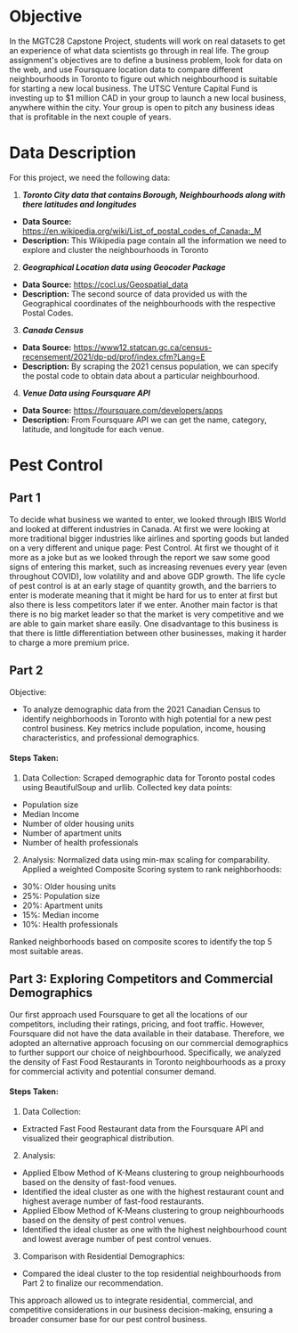 # Objective
In the MGTC28 Capstone Project, students will work on real datasets to get an experience of what data scientists go through in real life. The group assignment's objectives are to define a business problem, look for data on the web, and use Foursquare location data to compare different neighbourhoods in Toronto to figure out which neighbourhood is suitable for starting a new local business. The UTSC Venture Capital Fund is investing up to $1 million CAD in your group to launch a new local business, anywhere within the city.  Your group is open to pitch any business ideas that is profitable in the next couple of years.

# Data Description
For this project, we need the following data:
1. ***Toronto City data that contains Borough, Neighbourhoods along with there latitudes and longitudes***
* **Data Source:** https://en.wikipedia.org/wiki/List_of_postal_codes_of_Canada:_M
* **Description:** This Wikipedia page contain all the information we need to explore and cluster the neighbourhoods in Toronto
2. ***Geographical Location data using Geocoder Package***
* **Data Source:** https://cocl.us/Geospatial_data
* **Description:** The second source of data provided us with the Geographical coordinates of the neighbourhoods with the respective Postal Codes.
3. ***Canada Census***
* **Data Source:** https://www12.statcan.gc.ca/census-recensement/2021/dp-pd/prof/index.cfm?Lang=E
* **Description:** By scraping the 2021 census population, we can specify the postal code to obtain data about a particular neighbourhood.
4. ***Venue Data using Foursquare API***
* **Data Source:** https://foursquare.com/developers/apps
* **Description:** From Foursquare API we can get the name, category, latitude, and longitude for each venue.


# Pest Control
## Part 1
To decide what business we wanted to enter, we looked through IBIS World and looked at different industries in Canada.  At first we were looking at more traditional bigger industries like airlines and sporting goods but landed on a very different and unique page: Pest Control.  At first we thought of it more as a joke but as we looked through the report we saw some good signs of entering this market, such as increasing revenues every year (even throughout COVID), low volatility and and above GDP growth.  The life cycle of pest control is at an early stage of quantity growth, and the barriers to enter is moderate meaning that it might be hard for us to enter at first but also there is less competitors later if we enter.  Another main factor is that there is no big market leader so that the market is very competitive and we are able to gain market share easily.  One disadvantage to this business is that there is little differentiation between other businesses, making it harder to charge a more premium price. 

## Part 2
Objective:
- To analyze demographic data from the 2021 Canadian Census to identify neighborhoods in Toronto with high potential for a new pest control business. Key metrics include population, income, housing characteristics, and professional demographics.

#### Steps Taken:
1) Data Collection:
Scraped demographic data for Toronto postal codes using BeautifulSoup and urllib.
Collected key data points:
  - Population size
  - Median Income
  - Number of older housing units
  - Number of apartment units
  - Number of health professionals
2) Analysis:
Normalized data using min-max scaling for comparability.
Applied a weighted Composite Scoring system to rank neighborhoods:
  - 30%: Older housing units
  - 25%: Population size
  - 20%: Apartment units
  - 15%: Median income
  - 10%: Health professionals

Ranked neighborhoods based on composite scores to identify the top 5 most suitable areas.



## Part 3: Exploring Competitors and Commercial Demographics
Our first approach used Foursquare to get all the locations of our competitors, including their ratings, pricing, and foot traffic. However, Foursquare did not have the data available in their database. Therefore, we adopted an alternative approach focusing on our commercial demographics to further support our choice of neighbourhood. Specifically, we analyzed the density of Fast Food Restaurants in Toronto neighbourhoods as a proxy for commercial activity and potential consumer demand.

#### Steps Taken:
1) Data Collection:
  - Extracted Fast Food Restaurant data from the Foursquare API and visualized their geographical distribution.
2) Analysis:
  - Applied Elbow Method of K-Means clustering to group neighbourhoods based on the density of fast-food venues.
  - Identified the ideal cluster as one with the highest restaurant count and highest average number of fast-food restaurants.
  - Applied Elbow Method of K-Means clustering to group neighbourhoods based on the density of pest control venues.
  - Identified the ideal cluster as one with the highest neighbourhood count and lowest average number of pest control venues.
3) Comparison with Residential Demographics:
  - Compared the ideal cluster to the top residential neighbourhoods from Part 2 to finalize our recommendation.

This approach allowed us to integrate residential, commercial, and competitive considerations in our business decision-making, ensuring a broader consumer base for our pest control business.

